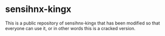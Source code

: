 # sensihnx-kingx
This is a public repository of sensihnx-kingx that has been modified so that everyone can use it, or in other words this is a cracked version.
